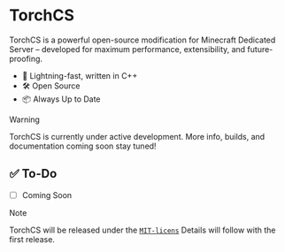 # TorchCS
TorchCS is a powerful open-source modification for Minecraft Dedicated Server – developed for maximum performance, extensibility, and future-proofing.

* 🚀 Lightning-fast, written in C++
* 🛠️ Open Source
* 📦 Always Up to Date


> [!WARNING]
> TorchCS is currently under active development.
> More info, builds, and documentation coming soon
> stay tuned!


## ✅ To-Do
- [ ] Coming Soon


> [!NOTE]
>TorchCS will be released under the [`MIT-licens`](https://choosealicense.com/licenses/mit/) Details will follow with the first release.
